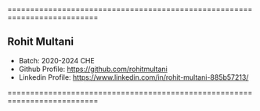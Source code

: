 ==========================================================================

## Rohit Multani
- Batch: 2020-2024 CHE
- Github Profile:  https://github.com/rohitmultani
- Linkedin Profile: https://www.linkedin.com/in/rohit-multani-885b57213/

==========================================================================
